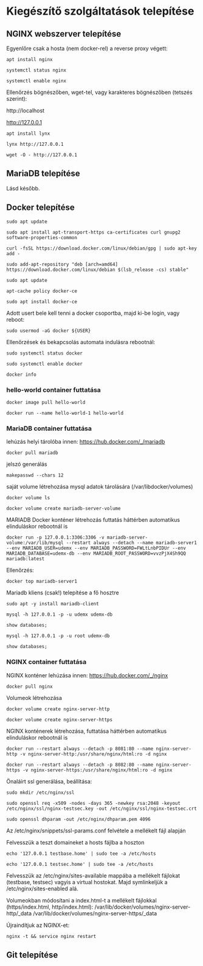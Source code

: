# Kiegészítő szolgáltatások telepítése



## NGINX webszerver telepítése

Egyenlőre csak a hosta (nem docker-rel) a reverse proxy végett:

`apt install nginx`

`systemctl status nginx`

`systemctl enable nginx`


Ellenőrzés bögnészőben, wget-tel, vagy karakteres bögnészőben (tetszés szerint):

http://localhost

http://127.0.0.1

`apt install lynx`

`lynx http://127.0.0.1`


`wget -O - http://127.0.0.1`




## MariaDB telepítése

Lásd később.

## Docker telepítése

`sudo apt update`

`sudo apt install apt-transport-https ca-certificates curl gnupg2 software-properties-common`

`curl -fsSL https://download.docker.com/linux/debian/gpg | sudo apt-key add -`

`sudo add-apt-repository "deb [arch=amd64] https://download.docker.com/linux/debian $(lsb_release -cs) stable"`

`sudo apt update`

`apt-cache policy docker-ce`

`sudo apt install docker-ce`

Adott usert bele kell tenni a docker csoportba, majd ki-be login, vagy reboot:

`sudo usermod -aG docker ${USER}`

Ellenőrzések és bekapcsolás automata indulásra rebootnál:

`sudo systemctl status docker`

`sudo systemctl enable docker`

`docker info`

### hello-world container futtatása

`docker image pull hello-world`

`docker run --name hello-world-1 hello-world`

### MariaDB container futtatása

lehúzás helyi tárolóba innen: https://hub.docker.com/_/mariadb

`docker pull mariadb`

jelszó generálás

`makepasswd --chars 12`

saját volume létrehozása mysql adatok tárolására (/var/libdocker/volumes)

`docker volume ls`

`docker volume create mariadb-server-volume`

MARIADB Docker konténer létrehozás futtatás háttérben automatikus elinduláskor rebootnál is

`docker run -p 127.0.0.1:3306:3306 -v mariadb-server-volume:/var/lib/mysql --restart always --detach --name mariadb-server1 --env MARIADB_USER=udemx --env MARIADB_PASSWORD=FWLtLnbPIDUr --env MARIADB_DATABASE=udemx-db --env MARIADB_ROOT_PASSWORD=vvzPjX4Sh9QQ  mariadb:latest`


Ellenőrzés:

`docker top mariadb-server1`

Mariadb kliens (csak!) telepítése a fő hosztre

`sudo apt -y install mariadb-client`

`mysql -h 127.0.0.1 -p -u udemx udemx-db`

`show databases;`

`mysql -h 127.0.0.1 -p -u root udemx-db`

`show databases;`

### NGINX container futtatása

NGINX konténer lehúzása innen: https://hub.docker.com/_/nginx

`docker pull nginx`

Volumeok létrehozása

`docker volume create nginx-server-http`

`docker volume create nginx-server-https`

NGINX konténerek létrehozása, futtatása háttérben automatikus elinduláskor rebootnál is

`docker run --restart always --detach -p 8081:80 --name nginx-server-http -v nginx-server-http:/usr/share/nginx/html:ro -d nginx`

`docker run --restart always --detach -p 8082:80 --name nginx-server-https -v nginx-server-https:/usr/share/nginx/html:ro -d nginx`

Önaláírt ssl generálása, beállítása:

`sudo mkdir /etc/nginx/ssl`

`sudo openssl req -x509 -nodes -days 365 -newkey rsa:2048 -keyout /etc/nginx/ssl/nginx-testsec.key -out /etc/nginx/ssl/nginx-testsec.crt`

`sudo openssl dhparam -out /etc/nginx/dhparam.pem 4096`

Az /etc/nginx/snippets/ssl-params.conf felvétele a mellékelt fájl alapján

Felvesszük a teszt domaineket a hosts fájlba a hoszton

`echo '127.0.0.1 testbase.home' | sudo tee -a /etc/hosts`

`echo '127.0.0.1 testsec.home' | sudo tee -a /etc/hosts`

Felvesszük az /etc/nginx/sites-available mappába a mellékelt fájlokat (testbase, testsec) vagyis a virtual hostokat. Majd symlinkeljük a /etc/nginx/sites-enabled alá.

Volumeokban módosítani a index.html-t a mellékelt fájlokkal (https/index.html, http/index.html):
/var/lib/docker/volumes/nginx-server-http/_data
/var/lib/docker/volumes/nginx-server-https/_data


Újraindítjuk az NGINX-et:

`nginx -t && service nginx restart`




## Git telepítése
















